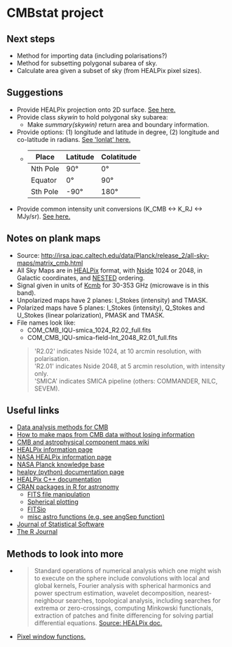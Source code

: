 # CMBstat project

## Next steps
  + Method for importing data (including polarisations?)
  + Method for subsetting polygonal subarea of sky.
  + Calculate area given a subset of sky (from HEALPix pixel sizes).
  
## Suggestions
  + Provide HEALPix projection onto 2D surface. [See here.](http://sufoo.c.ooco.jp/program/healpix.html)
  + Provide class *skywin* to hold polygonal sky subarea:
    + Make *summary(skywin)* return area and boundary information.
  + Provide options: (1) longitude and latitude in degree, (2) longitude and co-latitude in radians. [See 'lonlat' here.](http://healpy.readthedocs.io/en/latest/generated/healpy.pixelfunc.pix2ang.html#healpy.pixelfunc.pix2ang)
    + | Place     | Latitude  | Colatitude  | 
      | --------- | --------- | ----------- |
      | Nth Pole  | 90&deg;   | 0&deg;      |
      | Equator   | 0&deg;    | 90&deg;     |
      | Sth Pole  | -90&deg;  | 180&deg;    |
  + Provide common intensity unit conversions (K_CMB <-> K_RJ <-> MJy/sr). [See here.](https://irsasupport.ipac.caltech.edu/index.php?/Knowledgebase/Article/View/181/20/what-are-the-intensity-units-of-the-planck-all-sky-maps-and-how-do-i-convert-between-them)
      
      

## Notes on plank maps 
  + Source: http://irsa.ipac.caltech.edu/data/Planck/release_2/all-sky-maps/matrix_cmb.html
  + All Sky Maps are in [HEALPix](http://healpix.sourceforge.net/html/intro.htm) format, with [Nside](http://healpix.sourceforge.net/html/intronode4.htm) 1024 or 2048, in Galactic coordinates, and [NESTED](http://healpix.sourceforge.net/html/intronode4.htm) ordering. 
  + Signal given in units of [Kcmb](https://irsasupport.ipac.caltech.edu/index.php?/Knowledgebase/Article/View/181/20/what-are-the-intensity-units-of-the-planck-all-sky-maps-and-how-do-i-convert-between-them) for 30-353 GHz (microwave is in this band).
  + Unpolarized maps have 2 planes: I_Stokes (intensity) and TMASK.
  + Polarized maps have 5 planes: I_Stokes (intensity), Q_Stokes and U_Stokes (linear polarization), PMASK and TMASK.
  + File names look like:
    + COM_CMB_IQU-smica_1024_R2.02_full.fits
    + COM_CMB_IQU-smica-field-Int_2048_R2.01_full.fits
    >  'R2.02' indicates Nside 1024, at 10 arcmin resolution, with polarisation.      
    >  'R2.01' indicates Nside 2048, at 5 arcmin resolution, with intensity only.       
    >  'SMICA' indicates SMICA pipeline (others: COMMANDER, NILC, SEVEM).
    
## Useful links
  + [Data analysis methods for CMB](http://iopscience.iop.org/article/10.1088/0034-4885/70/6/R02/meta)
  + [How to make maps from CMB data without losing information](http://iopscience.iop.org/article/10.1086/310631)
  + [CMB and astrophysical component maps wiki](https://wiki.cosmos.esa.int/planckpla/index.php/CMB_and_astrophysical_component_maps)
  + [HEALPix information page](http://healpix.sourceforge.net/)
  + [NASA HEALPix information page](http://healpix.jpl.nasa.gov/index.shtml)
  + [NASA Planck knowledge base](https://irsasupport.ipac.caltech.edu/index.php?/Knowledgebase/List/Index/20/planck)
  + [healpy (python) documentation page](http://healpy.readthedocs.io/en/latest/index.html)
  + [HEALPix C++ documentation](http://healpix.sourceforge.net/html/Healpix_cxx/index.html)
  + [CRAN packages in R for astronomy](https://asaip.psu.edu/forums/software-forum/459833927)
    + [FITS file manipulation](http://cran.us.r-project.org/web/packages/astro/index.html)
    + [Spherical plotting](https://cran.r-project.org/web/packages/sphereplot/)
    + [FITSio](https://cran.r-project.org/web/packages/FITSio/index.html)
    + [misc astro functions (e.g. see angSep function)](https://cran.r-project.org/web/packages/astroFns/index.html)
  + [Journal of Statistical Software](https://www.jstatsoft.org)
  + [The R Journal](https://journal.r-project.org)
  
## Methods to look into more
  + > Standard operations of numerical analysis which one might wish to execute on the sphere include convolutions with local and  global kernels, Fourier analysis with spherical harmonics and power spectrum estimation, wavelet decomposition, nearest-neighbour searches, topological analysis, including searches for extrema or zero-crossings, computing Minkowski functionals, extraction of patches and finite differencing for solving partial differential equations. [Source: HEALPix doc.](http://healpix.sourceforge.net/html/intronode3.htm)
  + [Pixel window functions.](http://healpix.jpl.nasa.gov/html/intronode14.htm)
